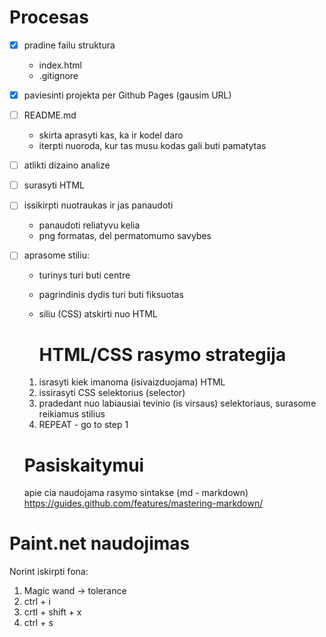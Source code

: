 # Procesas

- [x] pradine failu struktura
    - index.html
    - .gitignore
- [x] paviesinti projekta per Github Pages (gausim URL)
- [ ] README.md
  - skirta aprasyti kas, ka ir kodel daro
  - iterpti nuoroda, kur tas musu kodas gali buti pamatytas
- [ ] atlikti dizaino analize
- [ ] surasyti HTML
- [ ] issikirpti nuotraukas ir jas panaudoti
  - panaudoti reliatyvu kelia
  - png formatas, del permatomumo savybes
- [ ] aprasome stiliu:
  - turinys turi buti centre
  - pagrindinis dydis turi buti fiksuotas
  - siliu (CSS) atskirti nuo HTML

    # HTML/CSS rasymo strategija

  1. israsyti kiek imanoma (isivaizduojama) HTML
  2. issirasyti CSS selektorius (selector)
  3. pradedant nuo labiausiai tevinio (is virsaus) selektoriaus, surasome reikiamus stilius
  4. REPEAT - go to step 1

    # Pasiskaitymui

    apie cia naudojama rasymo sintakse (md - markdown)
https://guides.github.com/features/mastering-markdown/



# Paint.net naudojimas

Norint iskirpti fona:
1. Magic wand -> tolerance
2. ctrl + i
3. crtl + shift + x
4. ctrl + s
